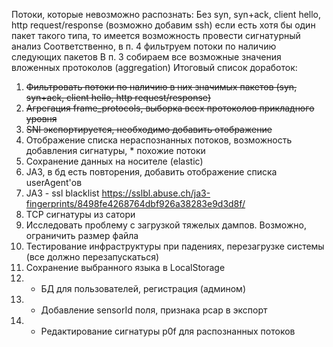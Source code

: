 Потоки, которые невозможно распознать:
Без syn, syn+ack, client hello, http request/response (возможно добавим ssh) 
если есть хотя бы один пакет такого типа, то имеется возможность провести сигнатурный анализ
Соответственно, в п. 4 фильтруем потоки по наличию следующих пакетов
В п. 3 собираем все возможные значения вложенных протоколов (aggregation)
Итоговый список доработок:
1) ~~Фильтровать потоки по наличию в них значимых пакетов (syn, syn+ack, client hello, http request/response)~~
2) ~~Агрегация frame_protocols, выборка всех протоколов прикладного уровня~~
3) ~~SNI экспортируется, необходимо добавить отображение~~
4) Отображение списка нераспознанных потоков, возможность добавления сигнатуры, * похожие потоки
5) Сохранение данных на носителе (elastic)
6) JA3, в бд есть повторения, добавить отображение списка userAgent'ов
7) JA3 - ssl blacklist https://sslbl.abuse.ch/ja3-fingerprints/8498fe4268764dbf926a38283e9d3d8f/
8) TCP сигнатуры из сатори
9) Исследовать проблему с загрузкой тяжелых дампов. Возможно, ограничить размер файла
10) Тестирование инфраструктуры при падениях, перезагрузке системы (все должно перезапускаться)
11) Сохранение выбранного языка в LocalStorage
12) * БД для пользователей, регистрация (админом)
13) * Добавление sensorId поля, признака pcap в экспорт
14) * Редактирование сигнатуры p0f для распознанных потоков
